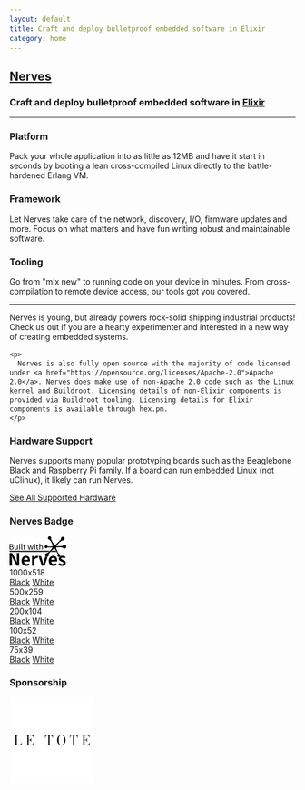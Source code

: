 ```yaml
---
layout: default
title: Craft and deploy bulletproof embedded software in Elixir
category: home
---
```


<div class="text-center">
  <h2><a href="http://nerves-project.org">Nerves</a></h2>
  <h3>Craft and deploy bulletproof embedded software in <a href="http://elixir-lang.org"><b>Elixir</b></a></h3>
</div>

<hr/>

<div class="row">
  <div class="col-md-4">
    <h3>Platform</h3>
    <p class="text-justify">
      Pack your whole application into as little as 12MB and have it start in seconds by booting a lean cross-compiled Linux directly to the battle-hardened Erlang VM.
    </p>
  </div>

  <div class="col-md-4">
    <h3>Framework</h3>
    <p class="text-justify">
      Let Nerves take care of the network, discovery, I/O, firmware updates and more. Focus on what matters and have fun writing robust and maintainable software.
    </p>
  </div>

  <div class="col-md-4">
    <h3>Tooling</h3>
    <p class="text-justify">
      Go from "mix new" to running code on your device in minutes. From cross-compilation to remote device access, our tools got you covered.
    </p>
  </div>
</div>

<hr/>

<div class="row">
  <div class="col-md-12">
    <p>
      Nerves is young, but already powers rock-solid shipping industrial products!  Check us out if you are a hearty experimenter and interested in a new way of creating embedded systems.
    </p>

    <p>
      Nerves is also fully open source with the majority of code licensed under <a href="https://opensource.org/licenses/Apache-2.0">Apache 2.0</a>. Nerves does make use of non-Apache 2.0 code such as the Linux kernel and Buildroot. Licensing details of non-Elixir components is provided via Buildroot tooling. Licensing details for Elixir components is available through hex.pm.
    </p>
  </div>
</div>

<h3>Hardware Support</h3>
<div class="row">
  <div class="col-md-12">
    <p>Nerves supports many popular prototyping boards such as the Beaglebone Black and Raspberry Pi family. If a board can run embedded Linux (not uClinux), it likely can run Nerves.</p>
    <div class="row text-center">
      <a class="btn btn-info btn-lg" href="https://hexdocs.pm/nerves/targets.html">
        See All Supported Hardware
      </a>
    </div>
  </div>
</div>
<h3>Nerves Badge</h3>
<div class="row">
  <div class="col-md-2 text-center">
    <a href="/images/badge/built-with-nerves-badge.svg"><img width="100px" src="/images/badge/nerves-badge_100x52_black.png"/></a>
  </div>
  <div class="col-md-2 text-center">
    <div>1000x518</div>
    <a href="/images/badge/nerves-badge_1000x518_black.png">Black</a>
    <a href="/images/badge/nerves-badge_1000x518_white.png">White</a>
  </div>
  <div class="col-md-2 text-center">
    <div>500x259</div>
    <a href="/images/badge/nerves-badge_500x259_black.png">Black</a>
    <a href="/images/badge/nerves-badge_500x259_white.png">White</a>
  </div>
  <div class="col-md-2 text-center">
    <div>200x104</div>
    <a href="/images/badge/nerves-badge_200x104_black.png">Black</a>
    <a href="/images/badge/nerves-badge_200x104_white.png">White</a>
  </div>
  <div class="col-md-2 text-center">
    <div>100x52</div>
    <a href="/images/badge/nerves-badge_100x52_black.png">Black</a>
    <a href="/images/badge/nerves-badge_100x52_white.png">White</a>
  </div>
  <div class="col-md-2 text-center">
    <div>75x39</div>
    <a href="/images/badge/nerves-badge_75x39_black.png">Black</a>
    <a href="/images/badge/nerves-badge_75x39_white.png">White</a>
  </div>
</div>
<h3>Sponsorship</h3>
<div class="row">
  <div>
    <a href="https://www.letote.com/careers" target="_blank"><img width="150" height="150" src="/images/sponsorship/letote.png"></a>
  </div>
</div>
